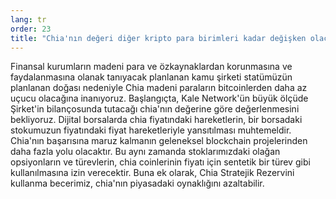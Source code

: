 ```yaml
---
lang: tr
order: 23
title: "Chia'nın değeri diğer kripto para birimleri kadar değişken olacak mı?"
---
```


Finansal kurumların madeni para ve özkaynaklardan korunmasına ve faydalanmasına olanak tanıyacak planlanan kamu şirketi statümüzün planlanan doğası nedeniyle Chia madeni paraların bitcoinlerden daha az uçucu olacağına inanıyoruz. Başlangıçta, Kale Network'ün büyük ölçüde Şirket'in bilançosunda tutacağı chia'nın değerine göre değerlenmesini bekliyoruz. Dijital borsalarda chia fiyatındaki hareketlerin, bir borsadaki stokumuzun fiyatındaki fiyat hareketleriyle yansıtılması muhtemeldir. Chia'nın başarısına maruz kalmanın geleneksel blockchain projelerinden daha fazla yolu olacaktır. Bu aynı zamanda stoklarımızdaki olağan opsiyonların ve türevlerin, chia coinlerinin fiyatı için sentetik bir türev gibi kullanılmasına izin verecektir. Buna ek olarak, Chia Stratejik Rezervini kullanma becerimiz, chia'nın piyasadaki oynaklığını azaltabilir.
